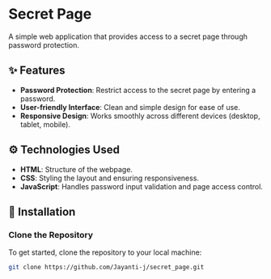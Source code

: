 # Secret Page

A simple web application that provides access to a secret page through password protection.

## ✨ Features

- **Password Protection**: Restrict access to the secret page by entering a password.
- **User-friendly Interface**: Clean and simple design for ease of use.
- **Responsive Design**: Works smoothly across different devices (desktop, tablet, mobile).

## ⚙️ Technologies Used

- **HTML**: Structure of the webpage.
- **CSS**: Styling the layout and ensuring responsiveness.
- **JavaScript**: Handles password input validation and page access control.

## 🚀 Installation

### Clone the Repository

To get started, clone the repository to your local machine:

```bash
git clone https://github.com/Jayanti-j/secret_page.git
